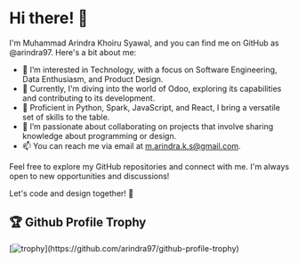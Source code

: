 # Hi there! 👋
I'm Muhammad Arindra Khoiru Syawal, and you can find me on GitHub as @arindra97. Here's a bit about me:

- 👀 I’m interested in Technology, with a focus on Software Engineering, Data Enthusiasm, and Product Design.
- 🌱 Currently, I'm diving into the world of Odoo, exploring its capabilities and contributing to its development.
- 💼 Proficient in Python, Spark, JavaScript, and React, I bring a versatile set of skills to the table.
- 💞️ I’m passionate about collaborating on projects that involve sharing knowledge about programming or design.
- 📫 You can reach me via email at m.arindra.k.s@gmail.com.

Feel free to explore my GitHub repositories and connect with me. I'm always open to new opportunities and discussions!

Let's code and design together! 🚀


## 🏆 Github Profile Trophy
[![trophy](https://github-profile-trophy.vercel.app/?username=arindra97&margin-w=15&margin-h=15&theme=onedark&rank=-B,-C,-?)](https://github.com/arindra97/github-profile-trophy)
<!---
arindra97/arindra97 is a ✨ special ✨ repository because its `README.md` (this file) appears on your GitHub profile.
You can click the Preview link to take a look at your changes.
--->
